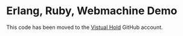 # Erlang, Ruby, Webmachine Demo

This code has been moved to the [Vistual Hold](https://github.com/VirtualHoldTechnology/vivr-demo) GitHub account.
